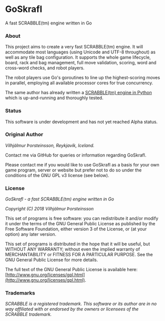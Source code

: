 # GoSkrafl
A fast SCRABBLE(tm) engine written in Go

### About

This project aims to create a very fast SCRABBLE(tm) engine. It will
accommodate most languages (using Unicode and UTF-8 throughout) as well as
any tile bag configuration. It supports the whole game lifecycle, board,
rack and bag management, full move validation, scoring, word and
cross-word checks, and robot players.

The robot players use Go's goroutines to line up the highest-scoring
moves in parallel, employing all available processor cores for true
concurrency.

The same author has already written
a [SCRABBLE(tm) engine in Python](https://github.com/vthorsteinsson/Netskrafl)
which is up-and-running and thoroughly tested.

### Status

This software is under development and has not yet reached Alpha status.

### Original Author

_Vilhjálmur Þorsteinsson, Reykjavík, Iceland._

Contact me via GitHub for queries or information regarding GoSkrafl.

Please contact me if you would like to use GoSkrafl as a basis for your
own game program, server or website but prefer not to do so under the
conditions of the GNU GPL v3 license (see below).

### License

*GoSkrafl - a fast SCRABBLE(tm) engine written in Go*

*Copyright (C) 2018 Vilhjálmur Þorsteinsson*

This set of programs is free software: you can redistribute it and/or modify
it under the terms of the GNU General Public License as published by
the Free Software Foundation, either version 3 of the License, or
(at your option) any later version.

This set of programs is distributed in the hope that it will be useful,
but WITHOUT ANY WARRANTY; without even the implied warranty of
MERCHANTABILITY or FITNESS FOR A PARTICULAR PURPOSE.  See the
GNU General Public License for more details.

The full text of the GNU General Public License is available here:
[http://www.gnu.org/licenses/gpl.html](http://www.gnu.org/licenses/gpl.html).

### Trademarks

*SCRABBLE is a registered trademark. This software or its author are in no way*
*affiliated with or endorsed by the owners or licensees of the SCRABBLE trademark.*
